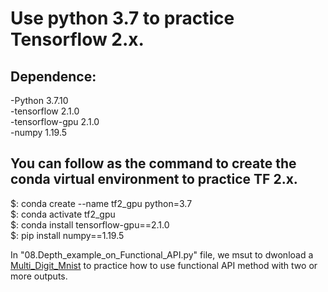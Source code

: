 Use python 3.7 to practice Tensorflow 2.x.
===  
Dependence:
-------
-Python 3.7.10  
-tensorflow 2.1.0  
-tensorflow-gpu 2.1.0  
-numpy 1.19.5

You can follow as the command to create the conda virtual environment to practice TF 2.x.
-------
$: conda create --name tf2_gpu python=3.7  
$: conda activate tf2_gpu  
$: conda install tensorflow-gpu==2.1.0  
$: pip install numpy==1.19.5  

In "08.Depth_example_on_Functional_API.py" file, we msut to dwonload a [Multi_Digit_Mnist](https://www.kaggle.com/dataset/eb9594e5b728b2eb74ff8d5e57a9b74634330bfa79d9195d6ebdc7745b9802c3) to practice how to use functional API method with two or more outputs.

